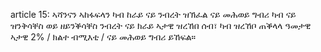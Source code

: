 article 15: ኣሻንናን ኣከፋፍላን ካብ ከራይ ናይ ንብረት ዝኽፈል ናይ መሕወይ ግብሪ
ካብ ናይ ዝንቅሳቐስ ወይ ዘይንቕሳቐስ ንብረት ናይ ክራይ ኣታዊ ዝረኸበ ሰብ፣ ካብ ዝረኸቦ ጠቕላላ ዓመታዊ ኣታዊ 2% &#x2F; ክልተ ብሚእቲ &#x2F; ናይ መሕወይ ግብሪ ይኸፍል።
<ul>
</ul>